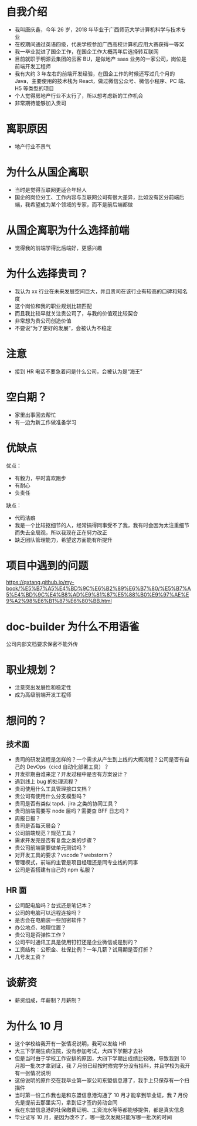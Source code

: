 # 自我介绍

- 我叫唐庆鑫，今年 26 岁，2018 年毕业于广西师范大学计算机科学与技术专业
- 在校期间通过英语四级，代表学校参加广西高校计算机应用大赛获得一等奖
- 我一毕业就进了国企工作，在国企工作大概两年后选择转互联网
- 目前就职于明源云集团的云客 BU，是做地产 saas 业务的一家公司，岗位是前端开发工程师
- 我有大约 3 年左右的前端开发经验，在国企工作的时候还写过几个月的 Java，主要使用的技术栈为 React，做过微信公众号、微信小程序、PC 端、H5 等类型的项目
- 个人觉得房地产行业不太行了，所以想考虑新的工作机会
- 非常期待能够加入贵司

# 离职原因

- 地产行业不景气

# 为什么从国企离职

- 当时是觉得互联网更适合年轻人
- 国企的岗位分工、工作内容与互联网公司有很大差异，比如没有区分前端后端，我希望成为某个领域的专家，而不是前后端都做

# 从国企离职为什么选择前端

- 觉得我的前端学得比后端好，更感兴趣

# 为什么选择贵司？

- 我认为 xx 行业在未来发展空间巨大，并且贵司在该行业有较高的口碑和知名度
- 这个岗位和我的职业规划比较匹配
- 而且我比较早就关注贵公司了，与我的价值观比较契合
- 非常想为贵公司创造价值
- 不要说“为了更好的发展”，会被认为不稳定

# 注意

- 接到 HR 电话不要急着问是什么公司，会被认为是“海王”

# 空白期？

- 家里出事回去帮忙
- 有一边为新工作做准备学习

# 优缺点

优点：

- 有毅力，平时喜欢跑步
- 有耐心
- 负责任

缺点：

- 代码洁癖
- 我是一个比较抠细节的人，经常搞得同事受不了我，我有时会因为太注重细节而失去全局观，所以我现在正在努力改正
- 缺乏团队管理能力，希望这方面能有所提升

# 项目中遇到的问题

https://qxtang.github.io/my-book/%E5%B7%A5%E4%BD%9C%E6%B2%89%E6%B7%80/%E5%B7%A5%E4%BD%9C%E4%B8%AD%E9%81%87%E5%88%B0%E9%97%AE%E9%A2%98%E6%B1%87%E6%80%BB.html

# doc-builder 为什么不用语雀

公司内部文档要求保密不能外传

# 职业规划？

- 注意突出发展性和稳定性
- 成为高级前端开发工程师

# 想问的？

## 技术面

- 贵司的研发流程是怎样的？一个需求从产生到上线的大概流程？公司是否有自己的 DevOps（cicd 自动化部署工具）？
- 开发排期由谁来定？开发过程中是否有方案设计？
- 遇到线上 bug 的处理流程？
- 贵司使用什么工具管理接口文档？
- 贵公司有使用什么分支模型吗？
- 贵司是否有类似 tapd、jira 之类的协同工具？
- 贵司前端需要写 node 层吗？需要查 BFF 日志吗？
- 周报日报？
- 贵司是否每天晨会？
- 公司前端规范？规范工具？
- 需求开发完是否有复盘之类的步骤？
- 贵公司前端需要做单元测试吗？
- 对开发工具的要求？vscode？webstorm？
- 管理模式，前端的主管是项目经理还是同专业线的同事
- 公司是否搭建有自己的 npm 私服？

## HR 面

- 公司配电脑吗？台式还是笔记本？
- 公司的电脑可以远程连接吗？
- 是否会在电脑装一些加密软件？
- 办公地点、地理位置？
- 贵公司是否弹性工作？
- 公司平时通讯工具是使用钉钉还是企业微信或是别的？
- 工资结构：公积金、社保比例？一年几薪？试用期是否打折？
- 几号发工资？

# 谈薪资

- 薪资组成，年薪制？月薪制？

# 为什么 10 月

- 这个学校给我开有一张情况说明，我可以发给 HR
- 大三下学期生病住院，没有参加考试，大四下学期才去补
- 但是当时由于学校工作安排的原因，大四下学期出成绩比较晚，导致我到 10 月那一批次才拿到证，我 7 月份已经按时修完学分没有挂科，并且学校为我开有一张情况说明
- 这份说明的原件交在我毕业第一家公司东盟信息港了，我手上只保存有一个扫描件
- 当时第一份工作我也是和东盟信息港沟通了 10 月才能拿到毕业证，我 7 月份先是提前去那里实习，拿到证才签约劳动合同
- 我在东盟信息港的社保缴费证明、工资流水等等都能够提供，都是真实信息
- 毕业证写 10 月，是因为改不了，哪一批次发就只能写哪一批次的时间
